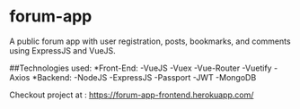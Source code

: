 # forum-app
A public forum app with user registration, posts, bookmarks, and comments using ExpressJS and VueJS.

##Technologies used:
*Front-End:
-VueJS
-Vuex
-Vue-Router
-Vuetify
-Axios
*Backend:
-NodeJS
-ExpressJS
-Passport
-JWT
-MongoDB

Checkout project at : https://forum-app-frontend.herokuapp.com/
